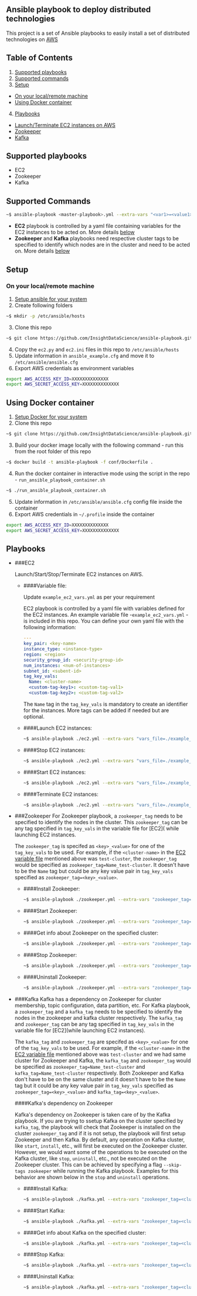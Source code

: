 ## Ansible playbook to deploy distributed technologies
This project is a set of Ansible playbooks to easily install a set of distributed technologies on [AWS](https://aws.amazon.com/)

## Table of Contents
1. [Supported playbooks](#supported-playbooks)
2. [Supported commands](#supported-commands)
3. [Setup](#setup)
  * [On your local/remote machine](#on-your-localremote-machine)
  * [Using Docker container](#using-docker-container)
4. [Playbooks](#playbooks)
  * [Launch/Terminate EC2 instances on AWS](#ec2)
  * [Zookeeper](#zookeeper)
  * [Kafka](#kafka)

## Supported playbooks
* EC2
* Zookeeper
* Kafka

## Supported Commands
```bash
~$ ansible-playbook <master-playbook>.yml --extra-vars "<var1>=<value1> <var2>=<value2>" --tags "<tag1>,<tag2>"
```
* **EC2** playbook is controlled by a yaml file containing variables for the EC2 instances to be acted on. More details [below](#ec2)
* **Zookeeper** and **Kafka** playbooks need respective cluster tags to be specified to identify which nodes are in the cluster and need to be acted on. More details [below](#zookeeper)

## Setup
### On your local/remote machine
1. [Setup ansible for your system](http://docs.ansible.com/ansible/intro_installation.html)
2. Create following folders

  ```bash
  ~$ mkdir -p /etc/ansible/hosts
  ```
3. Clone this repo

  ```bash
  ~$ git clone https://github.com/InsightDataScience/ansible-playbook.git
  ```

4. Copy the `ec2.py` and `ec2.ini` files in this repo to `/etc/ansible/hosts`
5. Update information in `ansible_example.cfg` and move it to `/etc/ansible/ansible.cfg`
6. Export AWS credentials as environment variables

  ```bash
  export AWS_ACCESS_KEY_ID=XXXXXXXXXXXXXX
  export AWS_SECRET_ACCESS_KEY=XXXXXXXXXXXXXX
  ```

## Using Docker container
1. [Setup Docker for your system](https://docs.docker.com/engine/installation/)
2. Clone this repo

  ```bash
  ~$ git clone https://github.com/InsightDataScience/ansible-playbook.git
  ```
3. Build your docker image locally with the following command - run this from the root folder of this repo

  ```bash
  ~$ docker build -t ansible-playbook -f conf/Dockerfile .
  ```

4. Run the docker container in interactive mode using the script in the repo - `run_ansible_playbook_container.sh`

  ```bash
  ~$ ./run_ansible_playbook_container.sh
  ```
5. Update information in `/etc/ansible/ansible.cfg` config file inside the container
6. Export AWS credentials in `~/.profile` inside the container

  ```bash
  export AWS_ACCESS_KEY_ID=XXXXXXXXXXXXXX
  export AWS_SECRET_ACCESS_KEY=XXXXXXXXXXXXXX
  ```

## Playbooks
* ###EC2

  Launch/Start/Stop/Terminate EC2 instances on AWS.

  * ####Variable file: 
    
    Update `example_ec2_vars.yml` as per your requirement

    EC2 playbook is controlled by a yaml file with variables defined for the EC2 instances. An example variable file -`example_ec2_vars.yml` - is included in this repo. You can define your own yaml file with the following information:

    ```yaml
    ---
    key_pair: <key-name>
    instance_type: <instance-type>
    region: <region>
    security_group_id: <security-group-id>
    num_instances: <num-of-instances>
    subnet_id: <subent-id>
    tag_key_vals:
      Name: <cluster-name>
      <custom-tag-key1>: <custom-tag-val1>
      <custom-tag-key2>: <custom-tag-val2>
    ```

    The `Name` tag in the `tag_key_vals` is mandatory to create an identifier for the instances. More tags can be added if needed but are optional.

  * ####Launch EC2 instances:
    
    ```bash
    ~$ ansible-playbook ./ec2.yml --extra-vars "vars_file=./example_ec2_vars.yml" --tags launch
    ```
  * ####Stop EC2 instances:
  
    ```bash
    ~$ ansible-playbook ./ec2.yml --extra-vars "vars_file=./example_ec2_vars.yml" --tags stop 
    ```
  * ####Start EC2 instances:
  
    ```bash
    ~$ ansible-playbook ./ec2.yml --extra-vars "vars_file=./example_ec2_vars.yml" --tags start 
    ```
  * ####Terminate EC2 instances:
  
    ```bash
    ~$ ansible-playbook ./ec2.yml --extra-vars "vars_file=./example_ec2_vars.yml" --tags terminate
    ```

* ###Zookeeper
  For Zookeeper playbook, a `zookeeper_tag` needs to be specified to identify the nodes in the cluster. This `zookeeper_tag` can be any tag specified in `tag_key_vals` in the variable file for [EC2]( while launching EC2 instances.

  The `zookeeper_tag` is specifed as `<key>_<value>` for one of the `tag_key_vals` to be used. For example, if the `<cluster-name>` in the [EC2 variable file](example_ec2_vars.yml) mentioned above was `test-cluster`, the `zookeeper_tag` would be specified as `zookeeper_tag=Name_test-cluster`. It doesn't have to be the `Name` tag but could be any key value pair in `tag_key_vals` specified as `zookeeper_tag=<key>_<value>`.

  * ####Install Zookeeper:

    ```bash
    ~$ ansible-playbook ./zookeeper.yml --extra-vars "zookeeper_tag=<cluster_tag>" --tags install
    ```
  * ####Start Zookeeper:

    ```bash
    ~$ ansible-playbook ./zookeeper.yml --extra-vars "zookeeper_tag=<cluster_tag>" --tags start
    ```
  * ####Get info about Zookeeper on the specified cluster:

    ```bash
    ~$ ansible-playbook ./zookeeper.yml --extra-vars "zookeeper_tag=<cluster_tag>" --tags info
    ```
  * ####Stop Zookeeper:

    ```bash
    ~$ ansible-playbook ./zookeeper.yml --extra-vars "zookeeper_tag=<cluster_tag>" --tags stop 
    ```
  * ####Uninstall Zookeeper:

    ```bash
    ~$ ansible-playbook ./zookeeper.yml --extra-vars "zookeeper_tag=<cluster_tag>" --tags uninstall
    ```

* ###Kafka
  Kafka has a dependency on Zookeeper for cluster membership, topic configuration, data partition, etc. For Kafka playbook, a `zookeeper_tag` and a `kafka_tag` needs to be specified to identify the nodes in the zookeeper and kafka cluster respectively. The `kafka_tag` and `zookeeper_tag` can be any tag specified in `tag_key_vals` in the variable file for [EC2](while launching EC2 instances).

  The `kafka_tag` and `zookeeper_tag` are specifed as `<key>_<value>` for one of the `tag_key_vals` to be used. For example, if the `<cluster-name>` in the [EC2 variable file](#variable-file) mentioned above was `test-cluster` and we had same cluster for Zookeeper and Kafka, the `kafka_tag` and `zookeeper_tag` would be specified as `zookeeper_tag=Name_test-cluster` and `kafka_tag=Name_test-cluster` respectively. Both Zookeeper and Kafka don't have to be on the same cluster and it doesn't have to be the `Name` tag but it could be any key value pair in `tag_key_vals` specified as `zookeeper_tag=<key>_<value>` and `kafka_tag=<key>_<value>`.

  ####Kafka's dependency on Zookeeper

  Kafka's dependency on Zookeeper is taken care of by the Kafka playbook. If you are trying to ssetup Kafka on the cluster specified by `kafka_tag`, the playbook will check that Zookeeper is installed on the cluster `zookeeper_tag` and if it is not setup, the playbook will first setup Zookeeper and then Kafka. By default, any operation on Kafka cluster, like `start`, `install`, etc., will first be executed on the Zookeeper cluster. However, we would want some of the operations to be executed on the Kafka cluster, like `stop`, `uninstall`, etc., not be executed on the Zookeeper cluster. This can be achieved by specifying a flag `--skip-tags zookeeper` while running the Kafka playbook. Examples for this behavior are shown below in the `stop` and `uninstall` operations.
  

  * ####Install Kafka:

    ```bash
    ~$ ansible-playbook ./kafka.yml --extra-vars "zookeeper_tag=<cluster_tag> kafka_tag=<cluster_tag>" --tags install
    ```
  * ####Start Kafka:

    ```bash
    ~$ ansible-playbook ./kafka.yml --extra-vars "zookeeper_tag=<cluster_tag> kafka_tag=<cluster_tag>" --tags start
    ```
  * ####Get info about Kafka on the specified cluster:

    ```bash
    ~$ ansible-playbook ./kafka.yml --extra-vars "zookeeper_tag=<cluster_tag> kafka_tag=<cluster_tag>" --tags info
    ```
  * ####Stop Kafka:

    ```bash
    ~$ ansible-playbook ./kafka.yml --extra-vars "zookeeper_tag=<cluster_tag> kafka_tag=<cluster_tag>" --tags stop --skip-tags zookeeper
    ```
  * ####Uninstall Kafka:

    ```bash
    ~$ ansible-playbook ./kafka.yml --extra-vars "zookeeper_tag=<cluster_tag> kafka_tag=<cluster_tag>" --tags uninstall --skip-tags zookeeper

    ```
